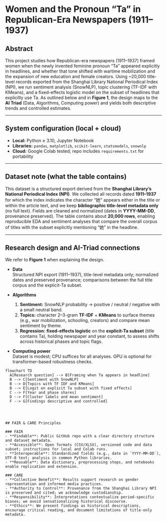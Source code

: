 # Women and the Pronoun “Ta” in Republican-Era Newspapers (1911–1937)

## Abstract
This project studies how Republican-era newspapers (1911–1937) framed women when the newly invented feminine pronoun “Ta” appeared explicitly in headlines, and whether that tone shifted with wartime mobilization and the expansion of new education and female creators. Using ~20,000 title-level records exported from the Shanghai Library National Periodical Index (NPI), we run sentiment analysis (SnowNLP), topic clustering (TF-IDF with KMeans), and a fixed-effects logistic model on the subset of headlines that explicitly use Ta. As outlined below and in **Figure 1**, the design maps to the **AI Triad** (Data, Algorithms, Computing power) and yields both descriptive trends and controlled estimates.

---

## System configuration (local + cloud)
- **Local:** Python ≥ 3.10, Jupyter Notebook
- **Libraries:** `pandas`, `matplotlib`, `scikit-learn`, `statsmodels`, `snownlp`
- **Cloud:** Google Colab tested; repo includes `requirements.txt` for portability

---

## Dataset note (what the table contains)
This dataset is a structured export derived from the **Shanghai Library’s National Periodical Index (NPI)**. We collected all records dated **1911–1937** for which the index indicates the character “她” appears either in the title or within the article text, and we keep **bibliographic title-level metadata only** (no full text). Fields are cleaned and normalized (dates in **YYYY-MM-DD**, provenance preserved). The table contains about **20,000 rows**, enabling reproducible EDA and sentiment analyses that compare the overall corpus of titles with the subset explicitly mentioning “她” in the headline.

---

## Research design and AI-Triad connections
We refer to **Figure 1** when explaining the design.

- **Data**  
  Structured NPI export (1911–1937), title-level metadata only; normalized dates and preserved provenance; comparisons between the full title corpus and the explicit-Ta subset.

- **Algorithms**  
  1) **Sentiment:** SnowNLP probability → positive / neutral / negative with a small neutral band.  
  2) **Topics:** character 2–3-gram **TF-IDF** + **KMeans** to surface themes (e.g., war mobilization, schooling, creators) and compare mean sentiment by theme.  
  3) **Regression:** **fixed-effects logistic** on the **explicit-Ta subset** (title contains Ta), holding newspaper and year constant, to assess shifts across historical phases and topic flags.

- **Computing power**  
  Dataset is modest; CPU suffices for all analyses. GPU is optional for transformer-based robustness checks.

```mermaid
flowchart TD
  A[Research question] --> B[Framing when Ta appears in headline]
  B --> C[Sentiment with SnowNLP]
  B --> D[Topics with TF IDF and KMeans]
  B --> E[Logit on explicit Ta subset with fixed effects]
  C --> F[Year and phase shares]
  D --> F[Cluster labels and mean sentiment]
  F --> G[Findings descriptive and controlled]




## FAIR & CARE Principles

### FAIR
- **Findable**: Public GitHub repo with a clear directory structure and dataset metadata.
- **Accessible**: Open formats (CSV/XLSX), versioned code and data subset; instructions for local and Colab runs.
- **Interoperable**: Standardized fields (e.g., date in `YYYY-MM-DD`), UTF-8 text; analysis in common Python libraries.
- **Reusable**: Data dictionary, preprocessing steps, and notebooks enable replication and extension.

### CARE
- **Collective Benefit**: Results support research on gender representation and informed media practices.
- **Authority to Control**: Provenance from the Shanghai Library NPI is preserved and cited; we acknowledge custodianship.
- **Responsibility**: Interpretations contextualize period-specific biases; we avoid sensationalizing historical discourse.
- **Ethics**: We present findings as historical descriptions, encourage critical reading, and document limitations of title-only metadata.
